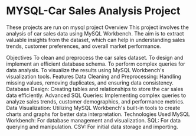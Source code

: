 # MYSQL-Car Sales Analysis Project

These projects are run on mysql project
Overview
This project involves the analysis of car sales data using MySQL Workbench. The aim is to extract valuable insights from the dataset, which can help in understanding sales trends, customer preferences, and overall market performance.

Objectives
To clean and preprocess the car sales dataset.
To design and implement an efficient database schema.
To perform complex queries for data analysis.
To visualize the results using MySQL Workbench's visualization tools.
Features
Data Cleaning and Preprocessing: Handling missing values, removing duplicates, and ensuring data consistency.
Database Design: Creating tables and relationships to store the car sales data efficiently.
Advanced SQL Queries: Implementing complex queries to analyze sales trends, customer demographics, and performance metrics.
Data Visualization: Utilizing MySQL Workbench's built-in tools to create charts and graphs for better data interpretation.
Technologies Used
MySQL Workbench: For database management and visualization.
SQL: For data querying and manipulation.
CSV: For initial data storage and importing.

